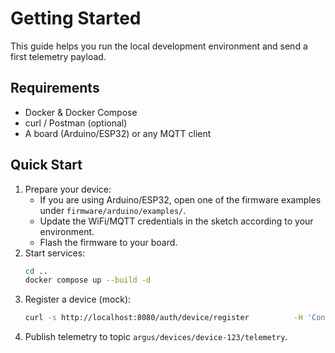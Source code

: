 # Getting Started

This guide helps you run the local development environment and send a first telemetry payload.

## Requirements
- Docker & Docker Compose
- curl / Postman (optional)
- A board (Arduino/ESP32) or any MQTT client

## Quick Start
1. Prepare your device:
   - If you are using Arduino/ESP32, open one of the firmware examples under `firmware/arduino/examples/`.
   - Update the WiFi/MQTT credentials in the sketch according to your environment.
   - Flash the firmware to your board.
2. Start services:
   ```bash
   cd ..
   docker compose up --build -d
   ```
3. Register a device (mock):
   ```bash
   curl -s http://localhost:8080/auth/device/register          -H 'Content-Type: application/json'          -d '{"device_id":"device-123","pre_shared_secret":"abc123"}' | jq
   ```
4. Publish telemetry to topic `argus/devices/device-123/telemetry`.
